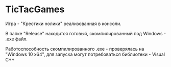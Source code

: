 # TicTacGames
Игра - "Крестики нолики" реализованная в консоли.

В папке "Release" находится готовый, скомпилированный под Windows - .exe файл.

Работоспособность скомпилированного .exe - проверялась на "Windows 10 x64", для запуска могут потребоваться библиотеки - Visual C++

